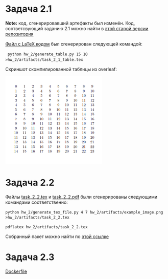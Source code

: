 # Задача 2.1

**Note:** код, сгенерировавший артефакты был изменён. Код, соответсвующий заданию 2.1 можно найти
в [этой старой версии репозитория](https://github.com/Seva-Vaskin/python-homeworks/tree/0f3d42733e992037bb855af08ee735309f126409/hw_2)

[Файл с LaTeX кодом](task_2_1_table.tex) был сгенерирован следующей командой:

` python hw_2/generate_table.py 15 10 >hw_2/artifacts/task_2_1_table.tex`

Скриншот скомпилированной таблицы из overleaf:

![](task_2_1_table.png)

# Задача 2.2

Файлы [task_2_2.tex](task_2_2.tex) и [task_2_2.pdf](task_2_2.pdf) были сгенерированы следующими командами
соответственно:

```
python hw_2/generate_tex_file.py 4 7 hw_2/artifacts/example_image.png >hw_2/artifacts/task_2_2.tex
```

```
pdflatex hw_2/artifacts/task_2_2.tex
```

Собранный пакет можно найти по [этой ссылке](https://pypi.org/project/latex-generator-test/)

# Задача 2.3

[Dockerfile](../Dockerfile)